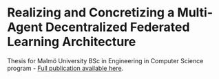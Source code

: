 # Realizing and Concretizing a Multi-Agent Decentralized Federated Learning Architecture
Thesis for Malmö University BSc in Engineering in Computer Science program - [Full publication available here](https://mau.diva-portal.org/smash/record.jsf?pid=diva2%3A1901651&dswid=-2330). 
